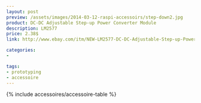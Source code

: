```yaml
---
layout: post
preview: /assets/images/2014-03-12-raspi-accessoirs/step-down2.jpg
product: DC-DC Adjustable Step-up Power Converter Module
description: LM2577
price: 2.38$
link: http://www.ebay.com/itm/NEW-LM2577-DC-DC-Adjustable-Step-up-Power-Converter-Module-/170813838776

categories:
-

tags:
- prototyping
- accessoire
---
```


{% include accessoires/accessoire-table %}